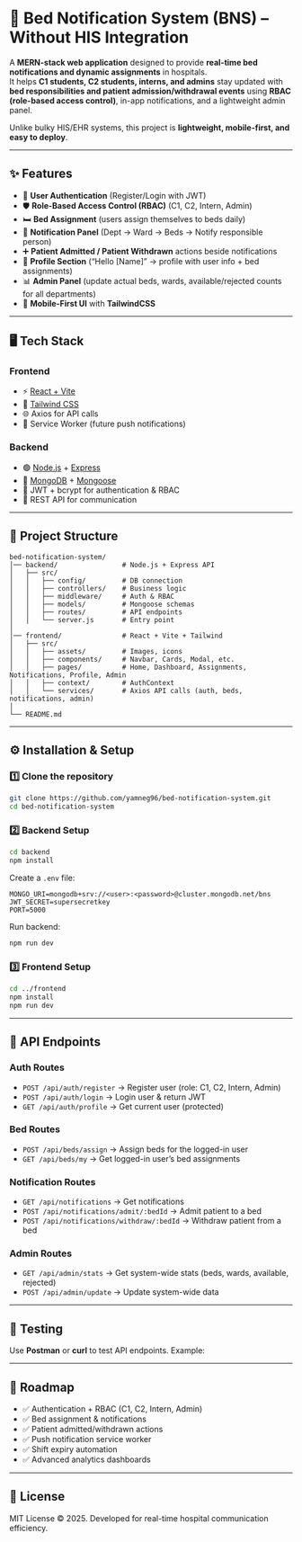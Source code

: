 # 🏥 Bed Notification System (BNS) – Without HIS Integration

A **MERN-stack web application** designed to provide **real-time bed notifications and dynamic assignments** in hospitals.  
It helps **C1 students, C2 students, interns, and admins** stay updated with **bed responsibilities and patient admission/withdrawal events** using **RBAC (role-based access control)**, in-app notifications, and a lightweight admin panel.  

Unlike bulky HIS/EHR systems, this project is **lightweight, mobile-first, and easy to deploy**.

---

## ✨ Features
- 🔑 **User Authentication** (Register/Login with JWT)  
- 🛡 **Role-Based Access Control (RBAC)** (C1, C2, Intern, Admin)  
- 🛏 **Bed Assignment** (users assign themselves to beds daily)  
- 🔔 **Notification Panel** (Dept → Ward → Beds → Notify responsible person)  
- ➕ **Patient Admitted / Patient Withdrawn** actions beside notifications  
- 👤 **Profile Section** (“Hello [Name]” → profile with user info + bed assignments)  
- 📊 **Admin Panel** (update actual beds, wards, available/rejected counts for all departments)  
- 📱 **Mobile-First UI** with **TailwindCSS**  

---

## 🖥 Tech Stack
### Frontend
- ⚡ [React + Vite](https://vitejs.dev/)  
- 🎨 [Tailwind CSS](https://tailwindcss.com/)  
- 🌐 Axios for API calls  
- 🔔 Service Worker (future push notifications)  

### Backend
- 🟢 [Node.js](https://nodejs.org/) + [Express](https://expressjs.com/)  
- 🍃 [MongoDB](https://www.mongodb.com/) + [Mongoose](https://mongoosejs.com/)  
- 🔑 JWT + bcrypt for authentication & RBAC  
- 📡 REST API for communication  

---

## 📂 Project Structure
```plaintext
bed-notification-system/
│── backend/                # Node.js + Express API
│   ├── src/
│   │   ├── config/         # DB connection
│   │   ├── controllers/    # Business logic
│   │   ├── middleware/     # Auth & RBAC
│   │   ├── models/         # Mongoose schemas
│   │   ├── routes/         # API endpoints
│   │   └── server.js       # Entry point
│
│── frontend/               # React + Vite + Tailwind
│   ├── src/
│   │   ├── assets/         # Images, icons
│   │   ├── components/     # Navbar, Cards, Modal, etc.
│   │   ├── pages/          # Home, Dashboard, Assignments, Notifications, Profile, Admin
│   │   ├── context/        # AuthContext
│   │   └── services/       # Axios API calls (auth, beds, notifications, admin)
│
└── README.md
````

---

## ⚙️ Installation & Setup

### 1️⃣ Clone the repository

```bash
git clone https://github.com/yamneg96/bed-notification-system.git
cd bed-notification-system
```

### 2️⃣ Backend Setup

```bash
cd backend
npm install
```

Create a `.env` file:

```env
MONGO_URI=mongodb+srv://<user>:<password>@cluster.mongodb.net/bns
JWT_SECRET=supersecretkey
PORT=5000
```

Run backend:

```bash
npm run dev
```

### 3️⃣ Frontend Setup

```bash
cd ../frontend
npm install
npm run dev
```

---

## 🚀 API Endpoints

### Auth Routes

* `POST /api/auth/register` → Register user (role: C1, C2, Intern, Admin)
* `POST /api/auth/login` → Login user & return JWT
* `GET /api/auth/profile` → Get current user (protected)

### Bed Routes

* `POST /api/beds/assign` → Assign beds for the logged-in user
* `GET /api/beds/my` → Get logged-in user’s bed assignments

### Notification Routes

* `GET /api/notifications` → Get notifications
* `POST /api/notifications/admit/:bedId` → Admit patient to a bed
* `POST /api/notifications/withdraw/:bedId` → Withdraw patient from a bed

### Admin Routes

* `GET /api/admin/stats` → Get system-wide stats (beds, wards, available, rejected)
* `POST /api/admin/update` → Update system-wide data

---

## 🧪 Testing

Use **Postman** or **curl** to test API endpoints. Example:

---

## 📌 Roadmap

* ✅ Authentication + RBAC (C1, C2, Intern, Admin)
* ✅ Bed assignment & notifications
* ✅ Patient admitted/withdrawn actions
* ✅ Push notification service worker
* ✅ Shift expiry automation
* ✅ Advanced analytics dashboards

---

## 📜 License

MIT License © 2025.
Developed for real-time hospital communication efficiency.
